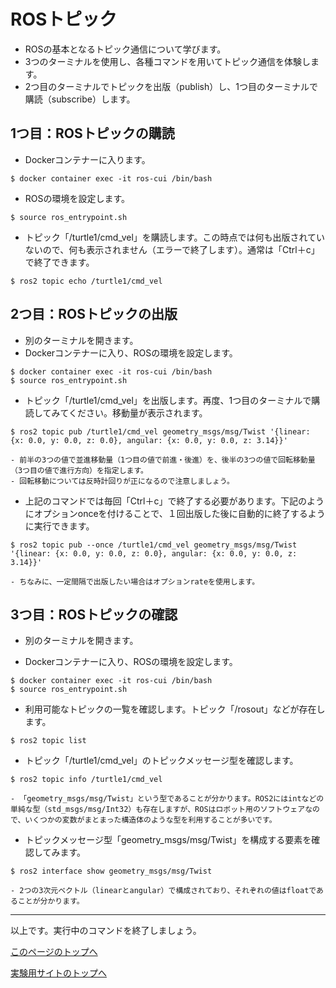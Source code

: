 # ROSトピック
- ROSの基本となるトピック通信について学びます。
- 3つのターミナルを使用し、各種コマンドを用いてトピック通信を体験します。
- 2つ目のターミナルでトピックを出版（publish）し、1つ目のターミナルで購読（subscribe）します。

## 1つ目：ROSトピックの購読
- Dockerコンテナーに入ります。
```
$ docker container exec -it ros-cui /bin/bash
```
- ROSの環境を設定します。
```
$ source ros_entrypoint.sh
```
- トピック「/turtle1/cmd_vel」を購読します。この時点では何も出版されていないので、何も表示されません（エラーで終了します）。通常は「Ctrl＋c」で終了できます。
```
$ ros2 topic echo /turtle1/cmd_vel
```

## 2つ目：ROSトピックの出版
- 別のターミナルを開きます。
- Dockerコンテナーに入り、ROSの環境を設定します。
```
$ docker container exec -it ros-cui /bin/bash
$ source ros_entrypoint.sh
```
- トピック「/turtle1/cmd_vel」を出版します。再度、1つ目のターミナルで購読してみてください。移動量が表示されます。
```
$ ros2 topic pub /turtle1/cmd_vel geometry_msgs/msg/Twist '{linear: {x: 0.0, y: 0.0, z: 0.0}, angular: {x: 0.0, y: 0.0, z: 3.14}}'
```  
    - 前半の3つの値で並進移動量（1つ目の値で前進・後進）を、後半の3つの値で回転移動量（3つ目の値で進行方向）を指定します。
    - 回転移動については反時計回りが正になるので注意しましょう。

- 上記のコマンドでは毎回「Ctrl＋c」で終了する必要があります。下記のようにオプションonceを付けることで、１回出版した後に自動的に終了するように実行できます。
```
$ ros2 topic pub --once /turtle1/cmd_vel geometry_msgs/msg/Twist '{linear: {x: 0.0, y: 0.0, z: 0.0}, angular: {x: 0.0, y: 0.0, z: 3.14}}'
```
    - ちなみに、一定間隔で出版したい場合はオプションrateを使用します。

## 3つ目：ROSトピックの確認
- 別のターミナルを開きます。

- Dockerコンテナーに入り、ROSの環境を設定します。
```
$ docker container exec -it ros-cui /bin/bash
$ source ros_entrypoint.sh
```

- 利用可能なトピックの一覧を確認します。トピック「/rosout」などが存在します。
```
$ ros2 topic list
```

- トピック「/turtle1/cmd_vel」のトピックメッセージ型を確認します。
```
$ ros2 topic info /turtle1/cmd_vel
```
    - 「geometry_msgs/msg/Twist」という型であることが分かります。ROS2にはintなどの単純な型（std_msgs/msg/Int32）も存在しますが、ROSはロボット用のソフトウェアなので、いくつかの変数がまとまった構造体のような型を利用することが多いです。

- トピックメッセージ型「geometry_msgs/msg/Twist」を構成する要素を確認してみます。  
```
$ ros2 interface show geometry_msgs/msg/Twist
```
    - 2つの3次元ベクトル（linearとangular）で構成されており、それぞれの値はfloatであることが分かります。

___

以上です。実行中のコマンドを終了しましょう。

[このページのトップへ](#)

[実験用サイトのトップへ](https://stl-apu.github.io/laboratory_experiments/)
